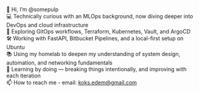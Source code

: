 👋 Hi, I’m @somepulp  
💻 Technically curious with an MLOps background, now diving deeper into DevOps and cloud infrastructure  
🔧 Exploring GitOps workflows, Terraform, Kubernetes, Vault, and ArgoCD  
🛠️ Working with FastAPI, Bitbucket Pipelines, and a local-first setup on Ubuntu  
📚 Using my homelab to deepen my understanding of system design, automation, and networking fundamentals  
🌱 Learning by doing — breaking things intentionally, and improving with each iteration  
📫 How to reach me - email: koks.edem@gmail.com
<!---
somepulp/somepulp is a ✨ special ✨ repository because its `README.md` (this file) appears on your GitHub profile.
You can click the Preview link to take a look at your changes.
--->
